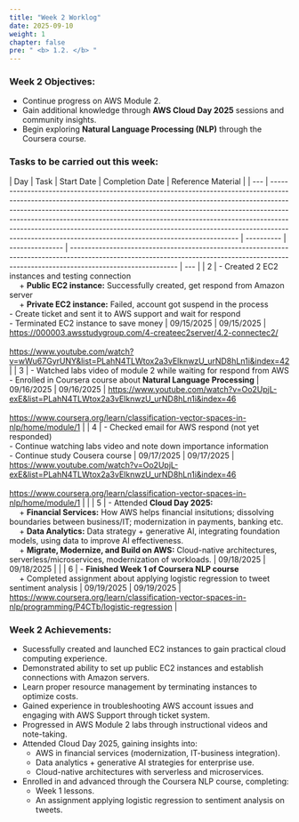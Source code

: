 ```yaml
---
title: "Week 2 Worklog"
date: 2025-09-10
weight: 1
chapter: false
pre: " <b> 1.2. </b> "
---
```


### Week 2 Objectives:

- Continue progress on AWS Module 2.
- Gain additional knowledge through **AWS Cloud Day 2025** sessions and community insights.
- Begin exploring **Natural Language Processing (NLP)** through the Coursera course.

### Tasks to be carried out this week:

| Day | Task                                                                                                                                                                                                                                                                                                                                                                                                                                                                        | Start Date | Completion Date | Reference Material                                                                                                                                                                         |
| --- | --------------------------------------------------------------------------------------------------------------------------------------------------------------------------------------------------------------------------------------------------------------------------------------------------------------------------------------------------------------------------------------------------------------------------------------------------------------------------- | ---------- | --------------- | ------------------------------------------------------------------------------------------------------------------------------------------------------------------------------------------ | --- |
| 2   | - Created 2 EC2 instances and testing connection <br>&emsp; + **Public EC2 instance:** Successfully created, get respond from Amazon server <br>&emsp; + **Private EC2 instance:** Failed, account got suspend in the process <br> - Create ticket and sent it to AWS support and wait for respond <br> - Terminated EC2 instance to save money                                                                                                                             | 09/15/2025 | 09/15/2025      | <https://000003.awsstudygroup.com/4-createec2server/4.2-connectec2/> <br> <br><https://www.youtube.com/watch?v=wWu67GyrUNY&list=PLahN4TLWtox2a3vElknwzU_urND8hLn1i&index=42>               |
| 3   | - Watched labs video of module 2 while waiting for respond from AWS <br> - Enrolled in Coursera course about **Natural Language Processing**                                                                                                                                                                                                                                                                                                                                | 09/16/2025 | 09/16/2025      | <https://www.youtube.com/watch?v=Oo2UpjL-exE&list=PLahN4TLWtox2a3vElknwzU_urND8hLn1i&index=46> <br> <br><https://www.coursera.org/learn/classification-vector-spaces-in-nlp/home/module/1> |
| 4   | - Checked email for AWS respond (not yet responded) <br> - Continue watching labs video and note down importance information <br> - Continue study Cousera course                                                                                                                                                                                                                                                                                                           | 09/17/2025 | 09/17/2025      | <https://www.youtube.com/watch?v=Oo2UpjL-exE&list=PLahN4TLWtox2a3vElknwzU_urND8hLn1i&index=46> <br> <br><https://www.coursera.org/learn/classification-vector-spaces-in-nlp/home/module/1> |     |
| 5   | - Attended **Cloud Day 2025:** <br>&emsp; + **Financial Services:** How AWS helps financial insitutions; dissolving boundaries between business/IT; modernization in payments, banking etc. <br>&emsp; + **Data Analytics:** Data strategy + generative AI, integrating foundation models, using data to improve AI effectiveness. <br>&emsp; + **Migrate, Modernize, and Build on AWS:** Cloud-native architectures, serverless/microservices, modernization of workloads. | 09/18/2025 | 09/18/2025      |                                                                                                                                                                                            |
| 6   | - **Finished Week 1 of Coursera NLP course** <br>&emsp; + Completed assignment about applying logistic regression to tweet sentiment analysis                                                                                                                                                                                                                                                                                                                               | 09/19/2025 | 09/19/2025      | <https://www.coursera.org/learn/classification-vector-spaces-in-nlp/programming/P4CTb/logistic-regression>                                                                                 |

### Week 2 Achievements:

- Sucessfully created and launched EC2 instances to gain practical cloud computing experience.
- Demonstrated ability to set up public EC2 instances and establish connections with Amazon servers.
- Learn proper resource management by terminating instances to optimize costs.
- Gained experience in troubleshooting AWS account issues and engaging with AWS Support through ticket system.
- Progressed in AWS Module 2 labs through instructional videos and note-taking.
- Attended Cloud Day 2025, gaining insights into:
  - AWS in financial services (modernization, IT-business integration).
  - Data analytics + generative AI strategies for enterprise use.
  - Cloud-native architectures with serverless and microservices.
- Enrolled in and advanced through the Coursera NLP course, completing:
  - Week 1 lessons.
  - An assignment applying logistic regression to sentiment analysis on tweets.
